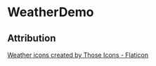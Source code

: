 # WeatherDemo

## Attribution
<a href="https://www.flaticon.com/free-icons/weather" title="weather icons">Weather icons created by Those Icons - Flaticon</a>
